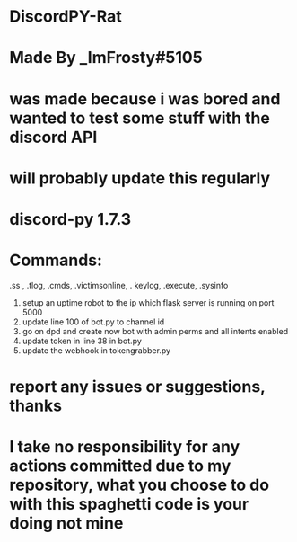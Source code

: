 # DiscordPY-Rat
# Made By _ImFrosty#5105
# was made because i was bored and wanted to test some stuff with the discord API
# will probably update this regularly
# discord-py 1.7.3
# Commands:
.ss , .tlog, .cmds, .victimsonline, . keylog, .execute, .sysinfo
1) setup an uptime robot to the ip which flask server is running on port 5000
2) update line 100 of bot.py to channel id
3) go on dpd and create now bot with admin perms and all intents enabled
4) update token in line 38 in bot.py
5) update the webhook in tokengrabber.py
# report any issues or suggestions, thanks
# I take no responsibility for any actions committed due to my repository, what you choose to do with this spaghetti code is your doing not mine
